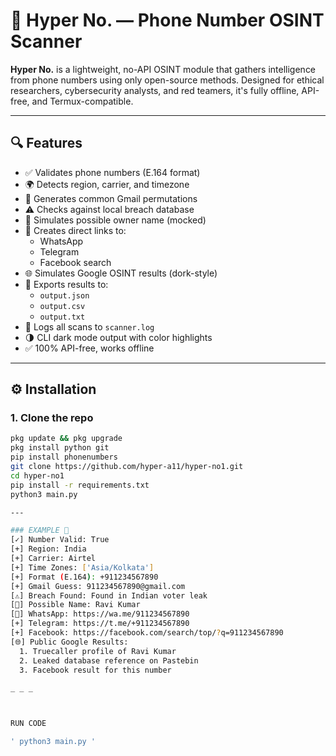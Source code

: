 # 📱 Hyper No. — Phone Number OSINT Scanner

**Hyper No.** is a lightweight, no-API OSINT module that gathers intelligence from phone numbers using only open-source methods. Designed for ethical researchers, cybersecurity analysts, and red teamers, it's fully offline, API-free, and Termux-compatible.

---

## 🔍 Features

- ✅ Validates phone numbers (E.164 format)
- 🌍 Detects region, carrier, and timezone
- 📧 Generates common Gmail permutations
- ⚠️ Checks against local breach database
- 👤 Simulates possible owner name (mocked)
- 📱 Creates direct links to:
  - WhatsApp
  - Telegram
  - Facebook search
- 🌐 Simulates Google OSINT results (dork-style)
- 💾 Exports results to:
  - `output.json`
  - `output.csv`
  - `output.txt`
- 🧾 Logs all scans to `scanner.log`
- 🌗 CLI dark mode output with color highlights
- ✅ 100% API-free, works offline

---

## ⚙️ Installation

### 1. Clone the repo

```bash
pkg update && pkg upgrade
pkg install python git
pip install phonenumbers
git clone https://github.com/hyper-a11/hyper-no1.git
cd hyper-no1
pip install -r requirements.txt
python3 main.py

--- 

### EXAMPLE 📩
[✓] Number Valid: True
[+] Region: India
[+] Carrier: Airtel
[+] Time Zones: ['Asia/Kolkata']
[+] Format (E.164): +911234567890
[+] Gmail Guess: 911234567890@gmail.com
[⚠️] Breach Found: Found in Indian voter leak
[👤] Possible Name: Ravi Kumar
[📱] WhatsApp: https://wa.me/911234567890
[+] Telegram: https://t.me/+911234567890
[+] Facebook: https://facebook.com/search/top/?q=911234567890
[🌐] Public Google Results:
  1. Truecaller profile of Ravi Kumar
  2. Leaked database reference on Pastebin
  3. Facebook result for this number

_ _ _ 



RUN CODE

' python3 main.py '

